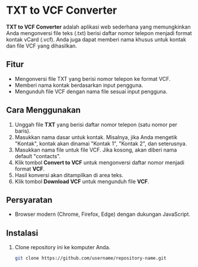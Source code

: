 # TXT to VCF Converter

**TXT to VCF Converter** adalah aplikasi web sederhana yang memungkinkan Anda mengonversi file teks (.txt) berisi daftar nomor telepon menjadi format kontak vCard (.vcf). Anda juga dapat memberi nama khusus untuk kontak dan file VCF yang dihasilkan.

## Fitur
- Mengonversi file TXT yang berisi nomor telepon ke format VCF.
- Memberi nama kontak berdasarkan input pengguna.
- Mengunduh file VCF dengan nama file sesuai input pengguna.

## Cara Menggunakan
1. Unggah file **TXT** yang berisi daftar nomor telepon (satu nomor per baris).
2. Masukkan nama dasar untuk kontak. Misalnya, jika Anda mengetik "Kontak", kontak akan dinamai "Kontak 1", "Kontak 2", dan seterusnya.
3. Masukkan nama file untuk file VCF. Jika kosong, akan diberi nama default "contacts".
4. Klik tombol **Convert to VCF** untuk mengonversi daftar nomor menjadi format **VCF**.
5. Hasil konversi akan ditampilkan di area teks.
6. Klik tombol **Download VCF** untuk mengunduh file **VCF**.

## Persyaratan
- Browser modern (Chrome, Firefox, Edge) dengan dukungan JavaScript.

## Instalasi
1. Clone repository ini ke komputer Anda.
   ```bash
   git clone https://github.com/username/repository-name.git